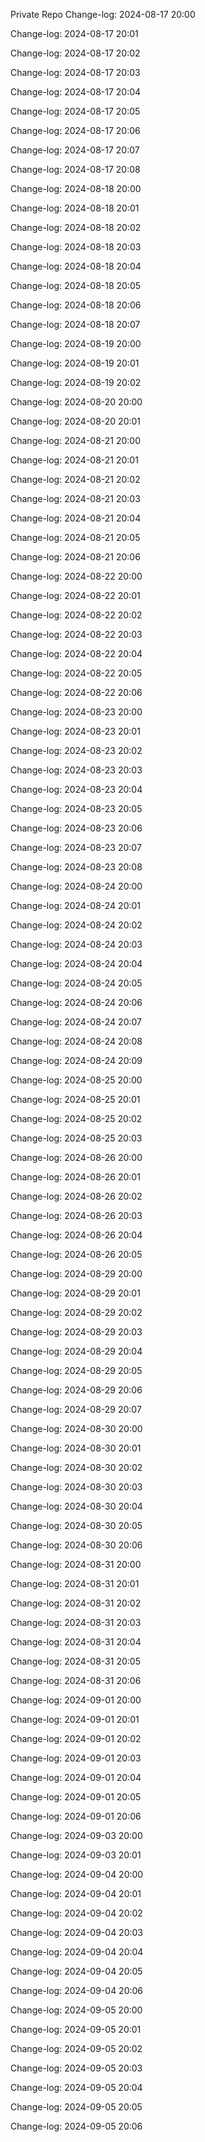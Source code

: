 Private Repo
Change-log: 2024-08-17 20:00

Change-log: 2024-08-17 20:01

Change-log: 2024-08-17 20:02

Change-log: 2024-08-17 20:03

Change-log: 2024-08-17 20:04

Change-log: 2024-08-17 20:05

Change-log: 2024-08-17 20:06

Change-log: 2024-08-17 20:07

Change-log: 2024-08-17 20:08

Change-log: 2024-08-18 20:00

Change-log: 2024-08-18 20:01

Change-log: 2024-08-18 20:02

Change-log: 2024-08-18 20:03

Change-log: 2024-08-18 20:04

Change-log: 2024-08-18 20:05

Change-log: 2024-08-18 20:06

Change-log: 2024-08-18 20:07

Change-log: 2024-08-19 20:00

Change-log: 2024-08-19 20:01

Change-log: 2024-08-19 20:02

Change-log: 2024-08-20 20:00

Change-log: 2024-08-20 20:01

Change-log: 2024-08-21 20:00

Change-log: 2024-08-21 20:01

Change-log: 2024-08-21 20:02

Change-log: 2024-08-21 20:03

Change-log: 2024-08-21 20:04

Change-log: 2024-08-21 20:05

Change-log: 2024-08-21 20:06

Change-log: 2024-08-22 20:00

Change-log: 2024-08-22 20:01

Change-log: 2024-08-22 20:02

Change-log: 2024-08-22 20:03

Change-log: 2024-08-22 20:04

Change-log: 2024-08-22 20:05

Change-log: 2024-08-22 20:06

Change-log: 2024-08-23 20:00

Change-log: 2024-08-23 20:01

Change-log: 2024-08-23 20:02

Change-log: 2024-08-23 20:03

Change-log: 2024-08-23 20:04

Change-log: 2024-08-23 20:05

Change-log: 2024-08-23 20:06

Change-log: 2024-08-23 20:07

Change-log: 2024-08-23 20:08

Change-log: 2024-08-24 20:00

Change-log: 2024-08-24 20:01

Change-log: 2024-08-24 20:02

Change-log: 2024-08-24 20:03

Change-log: 2024-08-24 20:04

Change-log: 2024-08-24 20:05

Change-log: 2024-08-24 20:06

Change-log: 2024-08-24 20:07

Change-log: 2024-08-24 20:08

Change-log: 2024-08-24 20:09

Change-log: 2024-08-25 20:00

Change-log: 2024-08-25 20:01

Change-log: 2024-08-25 20:02

Change-log: 2024-08-25 20:03

Change-log: 2024-08-26 20:00

Change-log: 2024-08-26 20:01

Change-log: 2024-08-26 20:02

Change-log: 2024-08-26 20:03

Change-log: 2024-08-26 20:04

Change-log: 2024-08-26 20:05

Change-log: 2024-08-29 20:00

Change-log: 2024-08-29 20:01

Change-log: 2024-08-29 20:02

Change-log: 2024-08-29 20:03

Change-log: 2024-08-29 20:04

Change-log: 2024-08-29 20:05

Change-log: 2024-08-29 20:06

Change-log: 2024-08-29 20:07

Change-log: 2024-08-30 20:00

Change-log: 2024-08-30 20:01

Change-log: 2024-08-30 20:02

Change-log: 2024-08-30 20:03

Change-log: 2024-08-30 20:04

Change-log: 2024-08-30 20:05

Change-log: 2024-08-30 20:06

Change-log: 2024-08-31 20:00

Change-log: 2024-08-31 20:01

Change-log: 2024-08-31 20:02

Change-log: 2024-08-31 20:03

Change-log: 2024-08-31 20:04

Change-log: 2024-08-31 20:05

Change-log: 2024-08-31 20:06

Change-log: 2024-09-01 20:00

Change-log: 2024-09-01 20:01

Change-log: 2024-09-01 20:02

Change-log: 2024-09-01 20:03

Change-log: 2024-09-01 20:04

Change-log: 2024-09-01 20:05

Change-log: 2024-09-01 20:06

Change-log: 2024-09-03 20:00

Change-log: 2024-09-03 20:01

Change-log: 2024-09-04 20:00

Change-log: 2024-09-04 20:01

Change-log: 2024-09-04 20:02

Change-log: 2024-09-04 20:03

Change-log: 2024-09-04 20:04

Change-log: 2024-09-04 20:05

Change-log: 2024-09-04 20:06

Change-log: 2024-09-05 20:00

Change-log: 2024-09-05 20:01

Change-log: 2024-09-05 20:02

Change-log: 2024-09-05 20:03

Change-log: 2024-09-05 20:04

Change-log: 2024-09-05 20:05

Change-log: 2024-09-05 20:06

